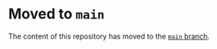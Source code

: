 # Moved to `main`

The content of this repository has moved to the [`main` branch](https://github.com/taskcluster/taskcluster).
